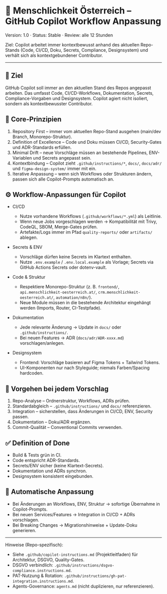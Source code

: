 # 🧭 Menschlichkeit Österreich – GitHub Copilot Workflow Anpassung
Version: 1.0  · Status: Stable  · Review: alle 12 Stunden

Ziel: Copilot arbeitet immer kontextbewusst anhand des aktuellen Repo-Stands (Code, CI/CD, Doku, Secrets, Compliance, Designsystem) und verhält sich als kontextgebundener Contributor.

---

## 🎯 Ziel
GitHub Copilot soll immer an den aktuellen Stand des Repos angepasst arbeiten. Das umfasst Code, CI/CD-Workflows, Dokumentation, Secrets, Compliance-Vorgaben und Designsystem. Copilot agiert nicht isoliert, sondern als kontextbewusster Contributor.

## 🔑 Core-Prinzipien
1. Repository First – immer vom aktuellen Repo-Stand ausgehen (main/dev Branch, Monorepo-Struktur).
2. Definition of Excellence – Code und Doku müssen CI/CD, Security-Gates und ADR-Standards erfüllen.
3. Minimal Drift – neue Vorschläge müssen an bestehende Pipelines, ENV-Variablen und Secrets angepasst sein.
4. Kontextbindung – Copilot zieht `.github/instructions/*`, `docs/`, `docs/adr/` und `figma-design-system/` immer mit ein.
5. Iterative Anpassung – wenn sich Workflows oder Strukturen ändern, passen sich alle Copilot-Prompts automatisch an.

## ⚙️ Workflow-Anpassungen für Copilot
- CI/CD
  - Nutze vorhandene Workflows (`.github/workflows/*.yml`) als Leitlinie.
  - Wenn neue Jobs vorgeschlagen werden → Kompatibilität mit Trivy, CodeQL, SBOM, Merge-Gates prüfen.
  - Artefakte/Logs immer im Pfad `quality-reports/` oder `artifacts/` ablegen.

- Secrets & ENV
  - Vorschläge dürfen keine Secrets im Klartext enthalten.
  - Nutze `.env.example` / `.env.local.example` als Vorlage; Secrets via GitHub Actions Secrets oder dotenv-vault.

- Code & Struktur
  - Respektiere Monorepo-Struktur (z. B. `frontend/`, `api.menschlichkeit-oesterreich.at/`, `crm.menschlichkeit-oesterreich.at/`, `automation/n8n/`).
  - Neue Module müssen in die bestehende Architektur eingehängt werden (Imports, Router, CI-Testpfade).

- Dokumentation
  - Jede relevante Änderung → Update in `docs/` oder `.github/instructions/`.
  - Bei neuen Features → ADR (`docs/adr/ADR-xxxx.md`) vorschlagen/anlegen.

- Designsystem
  - Frontend: Vorschläge basieren auf Figma Tokens + Tailwind Tokens.
  - UI-Komponenten nur nach Styleguide; niemals Farben/Spacing hardcoden.

## 📌 Vorgehen bei jedem Vorschlag
1. Repo-Analyse – Ordnerstruktur, Workflows, ADRs prüfen.
2. Standardabgleich – `.github/instructions/` und `docs/` referenzieren.
3. Integration – sicherstellen, dass Änderungen in CI/CD, ENV, Security passen.
4. Dokumentation – Doku/ADR ergänzen.
5. Commit-Qualität – Conventional Commits verwenden.

## ✅ Definition of Done
- Build & Tests grün in CI.
- Code entspricht ADR-Standards.
- Secrets/ENV sicher (keine Klartext-Secrets).
- Dokumentation und ADRs synchron.
- Designsystem konsistent eingebunden.

## 🔄 Automatische Anpassung
- Bei Änderungen an Workflows, ENV, Struktur → sofortige Übernahme in Copilot-Prompts.
- Bei neuen Services/Features → Integration in CI/CD + ADRs vorschlagen.
- Bei Breaking Changes → Migrationshinweise + Update-Doku generieren.

---

Hinweise (Repo-spezifisch):
- Siehe `.github/copilot-instructions.md` (Projektleitfaden) für Architektur, DSGVO, Quality-Gates.
- DSGVO verbindlich: `.github/instructions/dsgvo-compliance.instructions.md`.
- PAT-Nutzung & Rotation: `.github/instructions/gh-pat-integration.instructions.md`.
- Agents-Governance: `agents.md` (nicht duplizieren, nur referenzieren).
